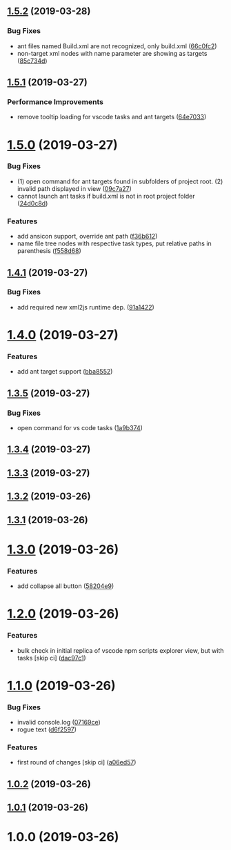 ## [1.5.2](https://github.com/spmeesseman/vscode-taskview/compare/v1.5.1...v1.5.2) (2019-03-28)


### Bug Fixes

* ant files named Build.xml are not recognized, only build.xml ([66c0fc2](https://github.com/spmeesseman/vscode-taskview/commit/66c0fc2))
* non-target xml nodes with name parameter are showing as targets ([85c734d](https://github.com/spmeesseman/vscode-taskview/commit/85c734d))

## [1.5.1](https://github.com/spmeesseman/vscode-taskview/compare/v1.5.0...v1.5.1) (2019-03-27)


### Performance Improvements

* remove tooltip loading for vscode tasks and ant targets ([64e7033](https://github.com/spmeesseman/vscode-taskview/commit/64e7033))

# [1.5.0](https://github.com/spmeesseman/vscode-taskview/compare/v1.4.1...v1.5.0) (2019-03-27)


### Bug Fixes

* (1) open command for ant targets found in subfolders of project root. (2) invalid path displayed in view ([09c7a27](https://github.com/spmeesseman/vscode-taskview/commit/09c7a27))
* cannot launch ant tasks if build.xml is not in root project folder ([24d0c8d](https://github.com/spmeesseman/vscode-taskview/commit/24d0c8d))


### Features

* add ansicon support, override ant path ([f36b612](https://github.com/spmeesseman/vscode-taskview/commit/f36b612))
* name file tree nodes with respective task types, put relative paths in parenthesis ([f558d68](https://github.com/spmeesseman/vscode-taskview/commit/f558d68))

## [1.4.1](https://github.com/spmeesseman/vscode-taskview/compare/v1.4.0...v1.4.1) (2019-03-27)


### Bug Fixes

* add required new xml2js runtime dep. ([91a1422](https://github.com/spmeesseman/vscode-taskview/commit/91a1422))

# [1.4.0](https://github.com/spmeesseman/vscode-taskview/compare/v1.3.5...v1.4.0) (2019-03-27)


### Features

* add ant target support ([bba8552](https://github.com/spmeesseman/vscode-taskview/commit/bba8552))

## [1.3.5](https://github.com/spmeesseman/vscode-taskview/compare/v1.3.4...v1.3.5) (2019-03-27)


### Bug Fixes

* open command for vs code tasks ([1a9b374](https://github.com/spmeesseman/vscode-taskview/commit/1a9b374))

## [1.3.4](https://github.com/spmeesseman/vscode-taskview/compare/v1.3.3...v1.3.4) (2019-03-27)

## [1.3.3](https://github.com/spmeesseman/vscode-taskview/compare/v1.3.2...v1.3.3) (2019-03-27)

## [1.3.2](https://github.com/spmeesseman/vscode-taskview/compare/v1.3.1...v1.3.2) (2019-03-26)

## [1.3.1](https://github.com/spmeesseman/vscode-taskview/compare/v1.3.0...v1.3.1) (2019-03-26)

# [1.3.0](https://github.com/spmeesseman/vscode-taskview/compare/v1.2.0...v1.3.0) (2019-03-26)


### Features

* add collapse all button ([58204e9](https://github.com/spmeesseman/vscode-taskview/commit/58204e9))

# [1.2.0](https://github.com/spmeesseman/vscode-taskview/compare/v1.1.0...v1.2.0) (2019-03-26)


### Features

* bulk check in initial replica of vscode npm scripts explorer view, but with tasks [skip ci] ([dac97c1](https://github.com/spmeesseman/vscode-taskview/commit/dac97c1))

# [1.1.0](https://github.com/spmeesseman/vscode-taskview/compare/v1.0.2...v1.1.0) (2019-03-26)


### Bug Fixes

* invalid console.log ([07169ce](https://github.com/spmeesseman/vscode-taskview/commit/07169ce))
* rogue text ([d6f2597](https://github.com/spmeesseman/vscode-taskview/commit/d6f2597))


### Features

* first round of changes [skip ci] ([a06ed57](https://github.com/spmeesseman/vscode-taskview/commit/a06ed57))

## [1.0.2](https://github.com/spmeesseman/vscode-taskview/compare/v1.0.1...v1.0.2) (2019-03-26)

## [1.0.1](https://github.com/spmeesseman/vscode-taskview/compare/v1.0.0...v1.0.1) (2019-03-26)

# 1.0.0 (2019-03-26)
